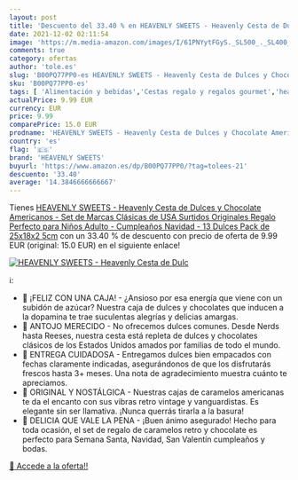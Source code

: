 ```yaml
---
layout: post
title: 'Descuento del 33.40 % en HEAVENLY SWEETS - Heavenly Cesta de Dulc'
date: 2021-12-02 02:11:54
image: 'https://m.media-amazon.com/images/I/61PNYytFGyS._SL500_._SL400_.jpg'
comments: true
category: ofertas
author: 'tole.es'
slug: 'B00PQ77PP0-es HEAVENLY SWEETS - Heavenly Cesta de Dulces y Chocolate...'
sku: 'B00PQ77PP0-es'
tags: [ 'Alimentación y bebidas','Cestas regalo y regalos gourmet','heavenly sweets','navidad', ]
actualPrice: 9.99 EUR
currency: EUR
price: 9.99
comparePrice: 15.0 EUR
prodname: 'HEAVENLY SWEETS - Heavenly Cesta de Dulces y Chocolate Americanos - Set de Marcas Clásicas de USA  Surtidos Originales  Regalo Perfecto para Niños  Adulto - Cumpleaños  Navidad - 13 Dulces  Pack de 25x18x2 5cm'
country: 'es'
flag: '🇪🇸'
brand: 'HEAVENLY SWEETS'
buyurl: 'https://www.amazon.es/dp/B00PQ77PP0/?tag=tolees-21'
descuento: '33.40'
average: '14.3846666666667'
---
```


Tienes [HEAVENLY SWEETS - Heavenly Cesta de Dulces y Chocolate Americanos - Set de Marcas Clásicas de USA  Surtidos Originales  Regalo Perfecto para Niños  Adulto - Cumpleaños  Navidad - 13 Dulces  Pack de 25x18x2 5cm](https://www.amazon.es/dp/B00PQ77PP0/?tag=tolees-21) con un 33.40 % de descuento con precio de oferta de 9.99 EUR (original: 15.0 EUR) en el siguiente enlace!

[![HEAVENLY SWEETS - Heavenly Cesta de Dulc](https://m.media-amazon.com/images/I/61PNYytFGyS._SL500_._SL400_.jpg)](https://www.amazon.es/dp/B00PQ77PP0/?tag=tolees-21)

ℹ️:

- 🍫 ¡FELIZ CON UNA CAJA! - ¿Ansioso por esa energía que viene con un subidón de azúcar? Nuestra caja de dulces y chocolates que inducen a la dopamina te trae suculentas alegrías y delicias amargas.
- 🍫 ANTOJO MERECIDO - No ofrecemos dulces comunes. Desde Nerds hasta Reeses, nuestra cesta está repleta de dulces y chocolates clásicos de los Estados Unidos amados por familias de todo el mundo.
- 🍫 ENTREGA CUIDADOSA - Entregamos dulces bien empacados con fechas claramente indicadas, asegurándonos de que los disfrutarás frescos hasta 3+ meses. Una nota de agradecimiento muestra cuánto te apreciamos.
- 🍫 ORIGINAL Y NOSTÁLGICA - Nuestras cajas de caramelos americanas te da el encanto con sus vibras retro vintage y vanguardistas. Es elegante sin ser llamativa. ¡Nunca querrás tirarla a la basura!
- 🍫 DELICIA QUE VALE LA PENA - ¡Buen ánimo asegurado! Hecho para toda ocasión, el set de regalo de caramelos retro y chocolate es perfecto para Semana Santa, Navidad, San Valentín cumpleaños y bodas.

[🛒 Accede a la oferta!!](https://www.amazon.es/dp/B00PQ77PP0/?tag=tolees-21)
